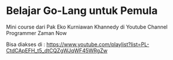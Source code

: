 # Belajar Go-Lang untuk Pemula

Mini course dari Pak Eko Kurniawan Khannedy di Youtube Channel Programmer Zaman Now

Bisa diakses di :
https://www.youtube.com/playlist?list=PL-CtdCApEFH_t5_dtCQZgWJqWF45WRgZw





